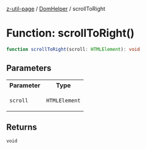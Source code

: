 [z-util-page](../../../README.md) / [DomHelper](../README.md) / scrollToRight

# Function: scrollToRight()

```ts
function scrollToRight(scroll: HTMLElement): void
```

## Parameters

<table>
<tr>
<th>Parameter</th>
<th>Type</th>
</tr>
<tr>
<td>

`scroll`

</td>
<td>

`HTMLElement`

</td>
</tr>
</table>

## Returns

`void`
